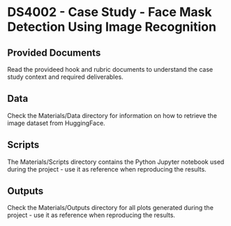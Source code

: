 # DS4002 - Case Study - Face Mask Detection Using Image Recognition

## Provided Documents

Read the provideed hook and rubric documents to understand the case study context and required deliverables. 

## Data

Check the Materials/Data directory for information on how to retrieve the image dataset from HuggingFace. 

## Scripts

The Materials/Scripts directory contains the Python Jupyter notebook used during the project - use it as reference when reproducing the results. 

## Outputs

Check the Materials/Outputs directory for all plots generated during the project - use it as reference when reproducing the results. 
